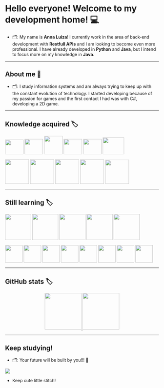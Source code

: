 # Hello everyone! Welcome to my development home! 💻
- 🗂️: My name is **Anna Luiza**! I currently work in the area of ​​back-end development with **Restfull APIs** and I am looking to become even more professional. I have already developed in **Python** and **Java**, but I intend to focus more on my knowledge in **Java**.

---

## About me 🔖
- 🗂️: I study information systems and am always trying to keep up with the constant evolution of technology. I started developing because of my passion for games and the first contact I had was with C#, developing a 2D game.

---

## Knowledge acquired 🏷️
<img src="https://cdn.jsdelivr.net/gh/devicons/devicon@latest/icons/github/github-original.svg" width="60" height="48" />  <img src="https://cdn.jsdelivr.net/gh/devicons/devicon@latest/icons/python/python-original-wordmark.svg" width="60" height="50"/> <img src="https://cdn.jsdelivr.net/gh/devicons/devicon@latest/icons/git/git-original-wordmark.svg" width="60" height="60"/> <img src="https://cdn.jsdelivr.net/gh/devicons/devicon@latest/icons/amazonwebservices/amazonwebservices-original-wordmark.svg" width="60" height="50"/> <img src="https://cdn.jsdelivr.net/gh/devicons/devicon@latest/icons/illustrator/illustrator-line.svg" width="60" height="50"/> <img src="https://cdn.jsdelivr.net/gh/devicons/devicon@latest/icons/confluence/confluence-original-wordmark.svg" width="70" height="55"/> 

<img src="https://cdn.jsdelivr.net/gh/devicons/devicon@latest/icons/apacheairflow/apacheairflow-original-wordmark.svg" width="78" height="80"/> <img src="https://cdn.jsdelivr.net/gh/devicons/devicon@latest/icons/postman/postman-original-wordmark.svg" width="78" height="80"/> <img src="https://cdn.jsdelivr.net/gh/devicons/devicon@latest/icons/blender/blender-original-wordmark.svg" width="78" height="80"/> <img src="https://cdn.jsdelivr.net/gh/devicons/devicon@latest/icons/unity/unity-plain-wordmark.svg" width="78" height="80"/> <img src="https://cdn.jsdelivr.net/gh/devicons/devicon@latest/icons/behance/behance-plain-wordmark.svg" width="78" height="79"/>

---

## Still learning 🏷️
<img height="85em" src="https://cdn.jsdelivr.net/gh/devicons/devicon@latest/icons/oracle/oracle-original.svg" /> <img height="85em" src="https://cdn.jsdelivr.net/gh/devicons/devicon@latest/icons/hadoop/hadoop-plain-wordmark.svg" /> <img height="85em" src="https://cdn.jsdelivr.net/gh/devicons/devicon@latest/icons/djangorest/djangorest-plain.svg" /> <img height="85em" src="https://cdn.jsdelivr.net/gh/devicons/devicon@latest/icons/swagger/swagger-original-wordmark.svg" /> <img height="85em" src="https://cdn.jsdelivr.net/gh/devicons/devicon@latest/icons/intellij/intellij-plain-wordmark.svg" /> 

<img height="57em" src="https://cdn.jsdelivr.net/gh/devicons/devicon@latest/icons/javascript/javascript-original.svg" /> <img height="57em" src="https://cdn.jsdelivr.net/gh/devicons/devicon@latest/icons/java/java-original.svg" /> <img height="57em" src="https://cdn.jsdelivr.net/gh/devicons/devicon@latest/icons/linux/linux-original.svg" /> <img height="57em" src="https://cdn.jsdelivr.net/gh/devicons/devicon@latest/icons/jupyter/jupyter-original-wordmark.svg" /> <img height="57em" src="https://cdn.jsdelivr.net/gh/devicons/devicon@latest/icons/csharp/csharp-original.svg" />  <img height="57em" src="https://cdn.jsdelivr.net/gh/devicons/devicon@latest/icons/pandas/pandas-original-wordmark.svg" /> <img height="57em" src="https://cdn.jsdelivr.net/gh/devicons/devicon@latest/icons/json/json-plain.svg" /> <img height="57em" src="https://cdn.jsdelivr.net/gh/devicons/devicon@latest/icons/php/php-plain.svg" />

---

## GitHub stats 🏷️
<div align="center">
  <a href="https://github.com/yourusername">
  <img height="120em" src="https://github-readme-stats.vercel.app/api?username=AnnaLuizaDev&show_icons=true&theme=light&include_all_commits=true&count_private=true"/>
    <img height="120em" src="https://github-readme-stats.vercel.app/api/top-langs/?username=AnnaLuizaDev&layout=compact&langs_count=7&theme=light"/>
  </a>
</div>

---

## Keep studying!
- 🗂️: Your future will be built by you!!! 🌸

![](https://64.media.tumblr.com/78a19d1f00b81df2beef2b6d63f18168/0c0b816a07090260-af/s540x810/a7e12ebcc0840e06bcd8a46d75c51e7e62032db8.gif)

- Keep cute little stitch!
